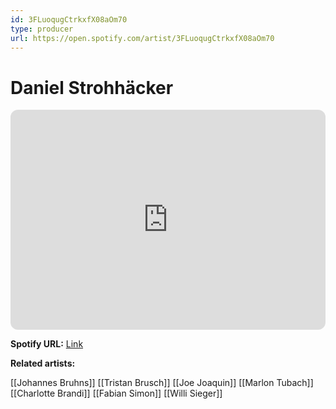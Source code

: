 ```yaml
---
id: 3FLuoqugCtrkxfX08aOm70
type: producer
url: https://open.spotify.com/artist/3FLuoqugCtrkxfX08aOm70
---
```

# Daniel Strohhäcker

<iframe style="border-radius:12px" src="https://open.spotify.com/embed/artist/3FLuoqugCtrkxfX08aOm70" width="100%" height="352" frameBorder="0" allowfullscreen="" allow="autoplay; clipboard-write; encrypted-media; fullscreen; picture-in-picture" loading="lazy"></iframe>

**Spotify URL:** [Link](https://open.spotify.com/artist/3FLuoqugCtrkxfX08aOm70)

**Related artists:**

[[Johannes Bruhns]]
[[Tristan Brusch]]
[[Joe Joaquin]]
[[Marlon Tubach]]
[[Charlotte Brandi]]
[[Fabian Simon]]
[[Willi Sieger]]
